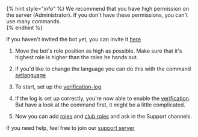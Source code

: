 {% hint style="info" %}
We recommend that you have high permission on the server (Administrator). If you don't have these permissions, you can't use many commands.   
{% endhint %}

If you haven't invited the bot yet, you can invite it [here](https://discordapp.com/oauth2/authorize?client_id=686123976296103945&scope=bot&permissions=2146954495)

1. Move the bot's role position as high as possible. Make sure that it's highest role is higher than the roles he hands out.

2. If you'd like to change the language you can do this with the command [setlanguage](../commands/administration/setlanguage.md)

3. To start, set up the [verification-log](../commands/administration/verificationlog.md)

4. If the log is set up correctly, you're now able to enable the [verification](../commands/administration/verification.md). But have a look at the command first, it might be a little complicated.

5. Now you can add [roles](../commands/administration/role.md) and [club roles](../commands/administration/club.md) and ask in the Support channels.


If you need help, feel free to join our [support server](https://discord.gg/ucScGNU)


